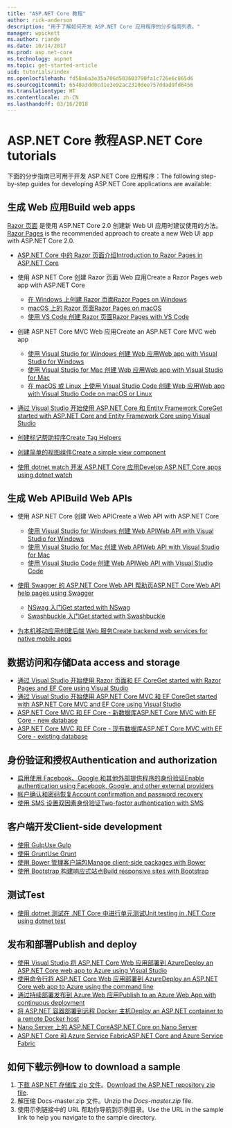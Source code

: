 ```yaml
---
title: "ASP.NET Core 教程"
author: rick-anderson
description: "用于了解如何开发 ASP.NET Core 应用程序的分步指南列表。"
manager: wpickett
ms.author: riande
ms.date: 10/14/2017
ms.prod: asp.net-core
ms.technology: aspnet
ms.topic: get-started-article
uid: tutorials/index
ms.openlocfilehash: fd58a6a3e35a706d503603790fa1c726e6c865d6
ms.sourcegitcommit: 6548a3dd0cd1e3e92ac2310dee757ddad9fd6456
ms.translationtype: HT
ms.contentlocale: zh-CN
ms.lasthandoff: 03/16/2018
---
```

# <a name="aspnet-core-tutorials"></a><span data-ttu-id="b2430-103">ASP.NET Core 教程</span><span class="sxs-lookup"><span data-stu-id="b2430-103">ASP.NET Core tutorials</span></span>

<span data-ttu-id="b2430-104">下面的分步指南已可用于开发 ASP.NET Core 应用程序：</span><span class="sxs-lookup"><span data-stu-id="b2430-104">The following step-by-step guides for developing ASP.NET Core applications are available:</span></span>

## <a name="build-web-apps"></a><span data-ttu-id="b2430-105">生成 Web 应用</span><span class="sxs-lookup"><span data-stu-id="b2430-105">Build web apps</span></span>

<span data-ttu-id="b2430-106">[Razor 页面](xref:mvc/razor-pages/index) 是使用 ASP.NET Core 2.0 创建新 Web UI 应用时建议使用的方法。</span><span class="sxs-lookup"><span data-stu-id="b2430-106">[Razor Pages](xref:mvc/razor-pages/index) is the recommended approach to create a new Web UI app with ASP.NET Core 2.0.</span></span>

* [<span data-ttu-id="b2430-107">ASP.NET Core 中的 Razor 页面介绍</span><span class="sxs-lookup"><span data-stu-id="b2430-107">Introduction to Razor Pages in ASP.NET Core</span></span>](xref:mvc/razor-pages/index)
* <span data-ttu-id="b2430-108">使用 ASP.NET Core 创建 Razor 页面 Web 应用</span><span class="sxs-lookup"><span data-stu-id="b2430-108">Create a Razor Pages web app with ASP.NET Core</span></span>

   * [<span data-ttu-id="b2430-109">在 Windows 上创建 Razor 页面</span><span class="sxs-lookup"><span data-stu-id="b2430-109">Razor Pages on Windows</span></span>](xref:tutorials/razor-pages/index)
   * [<span data-ttu-id="b2430-110">macOS 上的 Razor 页面</span><span class="sxs-lookup"><span data-stu-id="b2430-110">Razor Pages on macOS</span></span>](xref:tutorials/razor-pages-mac/index)
   * [<span data-ttu-id="b2430-111">使用 VS Code 创建 Razor 页面</span><span class="sxs-lookup"><span data-stu-id="b2430-111">Razor Pages with VS Code</span></span>](xref:tutorials/razor-pages-vsc/index)  

* <span data-ttu-id="b2430-112">创建 ASP.NET Core MVC Web 应用</span><span class="sxs-lookup"><span data-stu-id="b2430-112">Create an ASP.NET Core MVC web app</span></span>

   * [<span data-ttu-id="b2430-113">使用 Visual Studio for Windows 创建 Web 应用</span><span class="sxs-lookup"><span data-stu-id="b2430-113">Web app with Visual Studio for Windows</span></span>](first-mvc-app/index.md)
   * [<span data-ttu-id="b2430-114">使用 Visual Studio for Mac 创建 Web 应用</span><span class="sxs-lookup"><span data-stu-id="b2430-114">Web app with Visual Studio for Mac</span></span>](first-mvc-app-mac/index.md)
   * [<span data-ttu-id="b2430-115">在 macOS 或 Linux 上使用 Visual Studio Code 创建 Web 应用</span><span class="sxs-lookup"><span data-stu-id="b2430-115">Web app with Visual Studio Code on macOS or Linux</span></span>](first-mvc-app-xplat/index.md)

* [<span data-ttu-id="b2430-116">通过 Visual Studio 开始使用 ASP.NET Core 和 Entity Framework Core</span><span class="sxs-lookup"><span data-stu-id="b2430-116">Get started with ASP.NET Core and Entity Framework Core using Visual Studio</span></span>](../data/ef-mvc/index.md)
* [<span data-ttu-id="b2430-117">创建标记帮助程序</span><span class="sxs-lookup"><span data-stu-id="b2430-117">Create Tag Helpers</span></span>](../mvc/views/tag-helpers/authoring.md)
* [<span data-ttu-id="b2430-118">创建简单的视图组件</span><span class="sxs-lookup"><span data-stu-id="b2430-118">Create a simple view component</span></span>](../mvc/views/view-components.md#walkthrough-creating-a-simple-view-component)
* [<span data-ttu-id="b2430-119">使用 dotnet watch 开发 ASP.NET Core 应用</span><span class="sxs-lookup"><span data-stu-id="b2430-119">Develop ASP.NET Core apps using dotnet watch</span></span>](dotnet-watch.md)

## <a name="build-web-apis"></a><span data-ttu-id="b2430-120">生成 Web API</span><span class="sxs-lookup"><span data-stu-id="b2430-120">Build Web APIs</span></span>
* <span data-ttu-id="b2430-121">使用 ASP.NET Core 创建 Web API</span><span class="sxs-lookup"><span data-stu-id="b2430-121">Create a Web API with ASP.NET Core</span></span>

  * [<span data-ttu-id="b2430-122">使用 Visual Studio for Windows 创建 Web API</span><span class="sxs-lookup"><span data-stu-id="b2430-122">Web API with Visual Studio for Windows</span></span>](first-web-api.md)
  * [<span data-ttu-id="b2430-123">使用 Visual Studio for Mac 创建 Web API</span><span class="sxs-lookup"><span data-stu-id="b2430-123">Web API with Visual Studio for Mac</span></span>](xref:tutorials/first-web-api-mac)
  * [<span data-ttu-id="b2430-124">使用 Visual Studio Code 创建 Web API</span><span class="sxs-lookup"><span data-stu-id="b2430-124">Web API with Visual Studio Code</span></span>](web-api-vsc.md)

* [<span data-ttu-id="b2430-125">使用 Swagger 的 ASP.NET Core Web API 帮助页</span><span class="sxs-lookup"><span data-stu-id="b2430-125">ASP.NET Core Web API help pages using Swagger</span></span>](xref:tutorials/web-api-help-pages-using-swagger)
  * [<span data-ttu-id="b2430-126">NSwag 入门</span><span class="sxs-lookup"><span data-stu-id="b2430-126">Get started with NSwag</span></span>](xref:tutorials/get-started-with-nswag)
  * [<span data-ttu-id="b2430-127">Swashbuckle 入门</span><span class="sxs-lookup"><span data-stu-id="b2430-127">Get started with Swashbuckle</span></span>](xref:tutorials/get-started-with-swashbuckle)

* [<span data-ttu-id="b2430-128">为本机移动应用创建后端 Web 服务</span><span class="sxs-lookup"><span data-stu-id="b2430-128">Create backend web services for native mobile apps</span></span>](../mobile/native-mobile-backend.md)

## <a name="data-access-and-storage"></a><span data-ttu-id="b2430-129">数据访问和存储</span><span class="sxs-lookup"><span data-stu-id="b2430-129">Data access and storage</span></span>
* [<span data-ttu-id="b2430-130">通过 Visual Studio 开始使用 Razor 页面和 EF Core</span><span class="sxs-lookup"><span data-stu-id="b2430-130">Get started with Razor Pages and EF Core using Visual Studio</span></span>](xref:data/ef-rp/intro)
* [<span data-ttu-id="b2430-131">通过 Visual Studio 开始使用 ASP.NET Core MVC 和 EF Core</span><span class="sxs-lookup"><span data-stu-id="b2430-131">Get started with ASP.NET Core MVC and EF Core using Visual Studio</span></span>](../data/ef-mvc/index.md)
* [<span data-ttu-id="b2430-132">ASP.NET Core MVC 和 EF Core - 新数据库</span><span class="sxs-lookup"><span data-stu-id="b2430-132">ASP.NET Core MVC with EF Core - new database</span></span>](https://docs.microsoft.com/ef/core/get-started/aspnetcore/new-db)
* [<span data-ttu-id="b2430-133">ASP.NET Core MVC 和 EF Core - 现有数据库</span><span class="sxs-lookup"><span data-stu-id="b2430-133">ASP.NET Core MVC with EF Core - existing database</span></span>](https://docs.microsoft.com/ef/core/get-started/aspnetcore/existing-db)

## <a name="authentication-and-authorization"></a><span data-ttu-id="b2430-134">身份验证和授权</span><span class="sxs-lookup"><span data-stu-id="b2430-134">Authentication and authorization</span></span>
* [<span data-ttu-id="b2430-135">启用使用 Facebook、Google 和其他外部提供程序的身份验证</span><span class="sxs-lookup"><span data-stu-id="b2430-135">Enable authentication using Facebook, Google, and other external providers</span></span>](../security/authentication/social/index.md)
* [<span data-ttu-id="b2430-136">帐户确认和密码恢复</span><span class="sxs-lookup"><span data-stu-id="b2430-136">Account confirmation and password recovery</span></span>](../security/authentication/accconfirm.md)
* [<span data-ttu-id="b2430-137">使用 SMS 设置双因素身份验证</span><span class="sxs-lookup"><span data-stu-id="b2430-137">Two-factor authentication with SMS</span></span>](../security/authentication/2fa.md)

## <a name="client-side-development"></a><span data-ttu-id="b2430-138">客户端开发</span><span class="sxs-lookup"><span data-stu-id="b2430-138">Client-side development</span></span>
* [<span data-ttu-id="b2430-139">使用 Gulp</span><span class="sxs-lookup"><span data-stu-id="b2430-139">Use Gulp</span></span>](../client-side/using-gulp.md)
* [<span data-ttu-id="b2430-140">使用 Grunt</span><span class="sxs-lookup"><span data-stu-id="b2430-140">Use Grunt</span></span>](../client-side/using-grunt.md)
* [<span data-ttu-id="b2430-141">使用 Bower 管理客户端包</span><span class="sxs-lookup"><span data-stu-id="b2430-141">Manage client-side packages with Bower</span></span>](../client-side/bower.md)
* [<span data-ttu-id="b2430-142">使用 Bootstrap 构建响应式站点</span><span class="sxs-lookup"><span data-stu-id="b2430-142">Build responsive sites with Bootstrap</span></span>](../client-side/bootstrap.md)

## <a name="test"></a><span data-ttu-id="b2430-143">测试</span><span class="sxs-lookup"><span data-stu-id="b2430-143">Test</span></span>
* [<span data-ttu-id="b2430-144">使用 dotnet 测试在 .NET Core 中进行单元测试</span><span class="sxs-lookup"><span data-stu-id="b2430-144">Unit testing in .NET Core using dotnet test</span></span>](https://docs.microsoft.com/dotnet/articles/core/testing/unit-testing-with-dotnet-test)

## <a name="publish-and-deploy"></a><span data-ttu-id="b2430-145">发布和部署</span><span class="sxs-lookup"><span data-stu-id="b2430-145">Publish and deploy</span></span>
* [<span data-ttu-id="b2430-146">使用 Visual Studio 将 ASP.NET Core Web 应用部署到 Azure</span><span class="sxs-lookup"><span data-stu-id="b2430-146">Deploy an ASP.NET Core web app to Azure using Visual Studio</span></span>](publish-to-azure-webapp-using-vs.md)
* [<span data-ttu-id="b2430-147">使用命令行将 ASP.NET Core Web 应用部署到 Azure</span><span class="sxs-lookup"><span data-stu-id="b2430-147">Deploy an ASP.NET Core web app to Azure using the command line</span></span>](publish-to-azure-webapp-using-cli.md)
* [<span data-ttu-id="b2430-148">通过持续部署发布到 Azure Web 应用</span><span class="sxs-lookup"><span data-stu-id="b2430-148">Publish to an Azure Web App with continuous deployment</span></span>](xref:host-and-deploy/azure-apps/azure-continuous-deployment)
* [<span data-ttu-id="b2430-149">将 ASP.NET 容器部署到远程 Docker 主机</span><span class="sxs-lookup"><span data-stu-id="b2430-149">Deploy an ASP.NET container to a remote Docker host</span></span>](https://docs.microsoft.com/azure/vs-azure-tools-docker-hosting-web-apps-in-docker)
* [<span data-ttu-id="b2430-150">Nano Server 上的 ASP.NET Core</span><span class="sxs-lookup"><span data-stu-id="b2430-150">ASP.NET Core on Nano Server</span></span>](nano-server.md)
* [<span data-ttu-id="b2430-151">ASP.NET Core 和 Azure Service Fabric</span><span class="sxs-lookup"><span data-stu-id="b2430-151">ASP.NET Core and Azure Service Fabric</span></span>](https://docs.microsoft.com/azure/service-fabric/service-fabric-add-a-web-frontend)

<a name="download"></a> 
## <a name="how-to-download-a-sample"></a><span data-ttu-id="b2430-152">如何下载示例</span><span class="sxs-lookup"><span data-stu-id="b2430-152">How to download a sample</span></span>
1. <span data-ttu-id="b2430-153">[下载 ASP.NET 存储库 zip 文件](https://codeload.github.com/aspnet/Docs/zip/master)。</span><span class="sxs-lookup"><span data-stu-id="b2430-153">[Download the ASP.NET repository zip file](https://codeload.github.com/aspnet/Docs/zip/master).</span></span>
1. <span data-ttu-id="b2430-154">解压缩 Docs-master.zip 文件。</span><span class="sxs-lookup"><span data-stu-id="b2430-154">Unzip the *Docs-master.zip* file.</span></span>
1. <span data-ttu-id="b2430-155">使用示例链接中的 URL 帮助你导航到示例目录。</span><span class="sxs-lookup"><span data-stu-id="b2430-155">Use the URL in the sample link to help you navigate to the sample directory.</span></span> 
